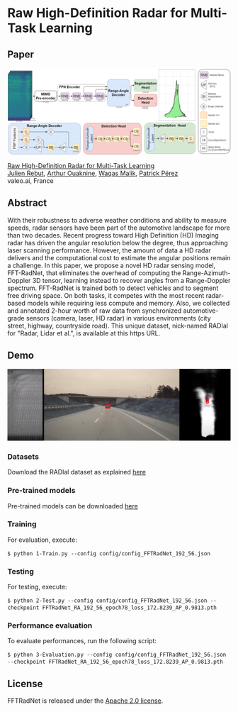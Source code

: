 # Raw High-Definition Radar for Multi-Task Learning

## Paper
![](./FFT-RadNetArchi.png)

[Raw High-Definition Radar for Multi-Task Learning](https://arxiv.org/pdf/2112.10646)  
 [Julien Rebut](https://www.linkedin.com/in/julien-rebut-9803887b),  [Arthur Ouaknine](https://arthurouaknine.github.io/), [Waqas Malik](https://www.linkedin.com/in/waqas-malik-2070012b/), [Patrick Pérez](https://ptrckprz.github.io/)  
valeo.ai, France  

## Abstract
With their robustness to adverse weather conditions and ability to measure speeds, radar sensors have been part of the automotive landscape for more than two decades. Recent progress toward High Definition (HD) Imaging radar has driven the angular resolution below the degree, thus approaching laser scanning performance. However, the amount of data a HD radar delivers and the computational cost to estimate the angular positions remain a challenge. In this paper, we propose a novel HD radar sensing model, FFT-RadNet, that eliminates the overhead of computing the Range-Azimuth-Doppler 3D tensor, learning instead to recover angles from a Range-Doppler spectrum. FFT-RadNet is trained both to detect vehicles and to segment free driving space. On both tasks, it competes with the most recent radar-based models while requiring less compute and memory. Also, we collected and annotated 2-hour worth of raw data from synchronized automotive-grade sensors (camera, laser, HD radar) in various environments (city street, highway, countryside road). This unique dataset, nick-named RADIal for "Radar, Lidar et al.", is available at this https URL.

## Demo
[![](./FFTRadNet.png)](https://www.youtube.com/watch?v=t9WNLUiWDFE "")


### Datasets
Download the RADIal dataset as explained [here](https://github.com/valeoai/RADIal)

### Pre-trained models
Pre-trained models can be downloaded [here](https://www.dropbox.com/s/fnk92jmvd57ijwp/FFTRadNet_RA_192_56_epoch78_loss_172.8239_AP_0.9813.zip)


### Training
For evaluation, execute:
```
$ python 1-Train.py --config config/config_FFTRadNet_192_56.json
```

### Testing
For testing, execute:
```
$ python 2-Test.py --config config/config_FFTRadNet_192_56.json --checkpoint FFTRadNet_RA_192_56_epoch78_loss_172.8239_AP_0.9813.pth
```

### Performance evaluation
To evaluate performances, run the following script:
```
$ python 3-Evaluation.py --config config/config_FFTRadNet_192_56.json --checkpoint FFTRadNet_RA_192_56_epoch78_loss_172.8239_AP_0.9813.pth
```

## License
FFTRadNet is released under the [Apache 2.0 license](./LICENSE).

